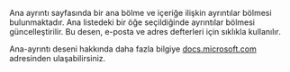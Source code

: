 ﻿Ana ayrıntı sayfasında bir ana bölme ve içeriğe ilişkin ayrıntılar bölmesi bulunmaktadır. Ana listedeki bir öğe seçildiğinde ayrıntılar bölmesi güncelleştirilir. Bu desen, e-posta ve adres defterleri için sıklıkla kullanılır.

Ana-ayrıntı deseni hakkında daha fazla bilgiye [docs.microsoft.com](https://docs.microsoft.com/en-us/windows/uwp/controls-and-patterns/master-details) adresinden ulaşabilirsiniz.

